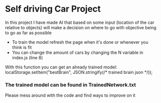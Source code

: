# Self driving Car Project

In this project I have made AI that based on some input (location of the car relative to objects) will make a decision on where to go with objective being to go as far as possible

* To train the model refresh the page when it's done or whenever you think is fit
* You can change the amount of cars by changing the N variable in index.js (line 8)

With this function  you can get an already trained model: localStorage.setItem("bestBrain", JSON.stringify(/* trained brain json */));
### The trained model can be found in TrainedNetwork.txt

Please mess around with the code and find ways to improve on it 